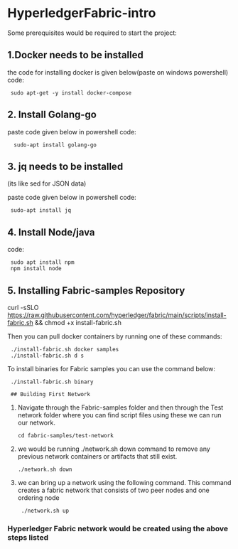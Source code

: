 # HyperledgerFabric-intro 
  
 Some prerequisites would be required to start the project: 
  
 ## 1.Docker needs to be installed 
  
 the code for installing docker is given below(paste on windows powershell) 
code:
  
     sudo apt-get -y install docker-compose 
  
 ## 2. Install Golang-go 
  
 paste code given below in powershell 
 code:

      sudo-apt install golang-go 
  
 ## 3. jq needs to be installed 
 (its like sed for JSON data) 
  
 paste code given below in powershell 
code:
  
     sudo-apt install jq 
  
 ## 4. Install Node/java 
 code: 
  
     sudo apt install npm 
     npm install node 
  
 ## 5. Installing Fabric-samples Repository 
  
  curl -sSLO https://raw.githubusercontent.com/hyperledger/fabric/main/scripts/install-fabric.sh && chmod +x install-fabric.sh 
  
 Then you can pull docker containers by running one of these commands: 
  
     ./install-fabric.sh docker samples 
     ./install-fabric.sh d s 
  
  
 To install binaries for Fabric samples you can use the command below: 
  
     ./install-fabric.sh binary 
  
     ## Building First Network 
 1. Navigate through the Fabric-samples folder and then through the Test network folder where you can find script files using these we can run our network. 
  
        cd fabric-samples/test-network 
  
  
 2. we would be running ./network.sh down command to remove any previous network containers or artifacts that still exist.  
  
        ./network.sh down 
  
 3. we can bring up a network using the following command. This command creates a fabric network that consists of two peer nodes and one ordering node 
  
         ./network.sh up 
  
 ###       Hyperledger Fabric network would be created using the above steps listed

